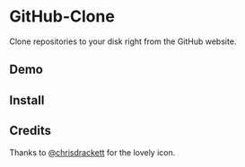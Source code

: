 GitHub-Clone
============

Clone repositories to your disk right from the GitHub website.

Demo
----



Install
----------


Credits
-------

Thanks to [@chrisdrackett](http://twitter.com/chrisdrackett) for the lovely icon.
